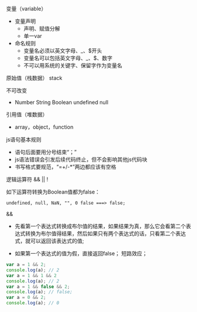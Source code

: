 
变量（variable）

- 变量声明
  - 声明、赋值分解
  - 单一var
- 命名规则
  - 变量名必须以英文字母、_、$开头
  - 变量名可以包括英文字母、_、$、数字
  - 不可以用系统的关键字、保留字作为变量名

原始值（栈数据） stack

不可改变

- Number String Boolean undefined null

引用值（堆数据）

- array，object，function

js语句基本规则

- 语句后面要用分号结束“；”
- js语法错误会引发后续代码终止，但不会影响其他js代码块
- 书写格式要规范，“=+/-*”两边都应该有空格

逻辑运算符 &&   ||    !

如下运算符转换为Boolean值都为false：

    undefined, null, NaN, "", 0 false ===> false;

&& 

- 先看第一个表达式转换成布尔值的结果，如果结果为真，那么它会看第二个表达式转换为布尔值得结果，然后如果只有两个表达式的话，只看第二个表达式，就可以返回该表达式的值;

- 如果第一个表达式的值为假，直接返回false； 短路效应；
```javascript
var a = 1 && 2;
console.log(a); // 2
var a = 1 && 1 && 2
console.log(a); // 2
var a = 1 && false && 2;
console.log(a); // false;
var a = 0 && 2;
console.log(a); // 0
```




